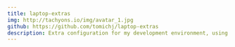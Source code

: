 ```yaml
---
title: laptop-extras
img: http://tachyons.io/img/avatar_1.jpg
github: https://github.com/tomichj/laptop-extras
description: Extra configuration for my development environment, using my laptop script.
---
```

